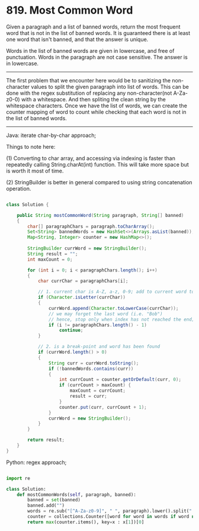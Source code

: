 # 819. Most Common Word

Given a paragraph and a list of banned words, return the most frequent word
that is not in the list of banned words.  It is guaranteed there is at least
one word that isn't banned, and that the answer is unique.

Words in the list of banned words are given in lowercase, and free of
punctuation.  Words in the paragraph are not case sensitive.  The answer is in
lowercase.

---

The first problem that we encounter here would be to sanitizing the
non-character values to split the given paragraph into list of words. This can
be done with the regex substitution of replacing any non-character(not
A-Za-z0-0) with a whitespace. And then spliting the clean string by the
whitespace characters. Once we have the list of words, we can create the
counter mapping of word to count while checking that each word is not in the
list of banned words.

---

Java: iterate char-by-char approach;

Things to note here:

(1) Converting to char array, and accessing via indexing is faster than
repeatedly calling String.charAt(int) function. This will take more space but
is worth it most of time.

(2) StringBuilder is better in general compared to using string concatenation
operation.

```java

class Solution {

    public String mostCommonWord(String paragraph, String[] banned)
    {
        char[] paragraphChars = paragraph.toCharArray();
        Set<String> bannedWords = new HashSet<>(Arrays.asList(banned));
        Map<String, Integer> counter = new HashMap<>();
        
        StringBuilder currWord = new StringBuilder();
        String result = "";
        int maxCount = 0;

        for (int i = 0; i < paragraphChars.length(); i++)
        {
            char currChar = paragraphChars[i];

            // 1. current char is A-Z, a-z, 0-9; add to current word to build
            if (Character.isLetter(currChar))
            {
                currWord.append(Character.toLowerCase(currChar));
                // we may forget the last word (i.e. "Bob")
                // hence, stop only when index has not reached the end;
                if (i != paragraphChars.length() - 1)
                    continue;
            }

            // 2. is a break-point and word has been found
            if (currWord.length() > 0)
            {
                String curr = currWord.toString();
                if (!bannedWords.contains(curr))
                {
                    int currCount = counter.getOrDefault(curr, 0);
                    if (currCount > maxCount) {
                        maxCount = currCount;
                        result = curr;
                    }
                    counter.put(curr, currCount + 1);
                } 
                currWord = new StringBuilder();
            }
        }

        return result;
    }
}

```

Python: regex approach;

```python

import re

class Solution:
    def mostCommonWords(self, paragraph, banned):
        banned = set(banned)
        banned.add("")
        words = re.sub("[^A-Za-z0-9]", " ", paragraph).lower().split(" ")
        counter = collections.Counter([word for word in words if word not in banned])
        return max(counter.items(), key=x : x[1])[0] 
```
